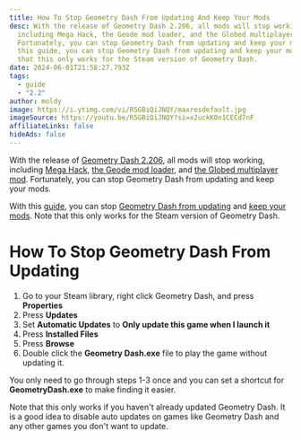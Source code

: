 ```yaml
---
title: How To Stop Geometry Dash From Updating And Keep Your Mods
desc: With the release of Geometry Dash 2.206, all mods will stop working,
  including Mega Hack, the Geode mod loader, and the Globed multiplayer mod.
  Fortunately, you can stop Geometry Dash from updating and keep your mods. With
  this guide, you can stop Geometry Dash from updating and keep your mods. Note
  that this only works for the Steam version of Geometry Dash.
date: 2024-06-01T21:58:27.793Z
tags:
  - guide
  - "2.2"
author: moldy
image: https://i.ytimg.com/vi/R5GBiQiJNQY/maxresdefault.jpg
imageSource: https://youtu.be/R5GBiQiJNQY?si=x2uckK0n1CECd7nF
affiliateLinks: false
hideAds: false
---
```

With the release of [Geometry Dash 2.206](/posts/geometry-dash-2-206-released-on-ios-android-and-steam/), all mods will stop working, including [Mega Hack](/posts/geometry-dash-mega-hack-v8-early-access-available-now/), [the Geode mod loader](/posts/geometry-dash-geode-how-to-download-and-install/), and [the Globed multiplayer mod](/posts/geometry-dash-multiplayer-how-to-download-and-install/). Fortunately, you can stop Geometry Dash from updating and keep your mods.

With this [guide](/categories/guide/), you can stop [Geometry Dash from updating](/categories/2.2/) and [keep your mods](/categories/mods/). Note that this only works for the Steam version of Geometry Dash.

# How To Stop Geometry Dash From Updating

1. Go to your Steam library, right click Geometry Dash, and press **Properties**
2. Press **Updates**
3. Set **Automatic Updates** to **Only update this game when I launch it**
4. Press **Installed Files**
5. Press **Browse**
6. Double click the **Geometry Dash.exe** file to play the game without updating it.

You only need to go through steps 1-3 once and you can set a shortcut for **GeometryDash.exe** to make finding it easier.

Note that this only works if you haven't already updated Geometry Dash. It is a good idea to disable auto updates on games like Geometry Dash and any other games you don't want to update.